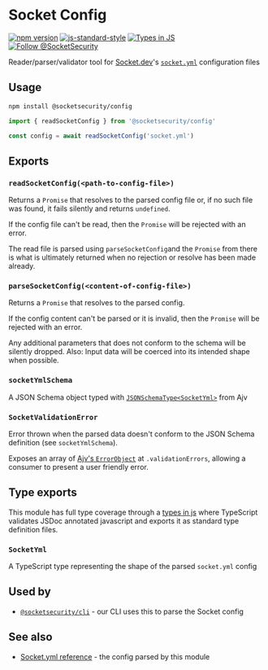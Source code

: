 # Socket Config

[![npm version](https://img.shields.io/npm/v/@socketsecurity/config.svg?style=flat)](https://www.npmjs.com/package/@socketsecurity/config)
[![js-standard-style](https://img.shields.io/badge/code%20style-standard-brightgreen.svg)](https://github.com/SocketDev/eslint-config)
[![Types in JS](https://img.shields.io/badge/types_in_js-yes-brightgreen)](https://github.com/voxpelli/types-in-js)
[![Follow @SocketSecurity](https://img.shields.io/twitter/follow/SocketSecurity?style=social)](https://twitter.com/SocketSecurity)

Reader/parser/validator tool for [Socket.dev](https://socket.dev/)'s [`socket.yml`](https://docs.socket.dev/docs/socket-yml) configuration files

## Usage

```bash
npm install @socketsecurity/config
```

```javascript
import { readSocketConfig } from '@socketsecurity/config'

const config = await readSocketConfig('socket.yml')
```

## Exports

### `readSocketConfig(<path-to-config-file>)`

Returns a `Promise` that resolves to the parsed config file or, if no such file was found, it fails silently and returns `undefined`.

If the config file can't be read, then the `Promise` will be rejected with an error.

The read file is parsed using `parseSocketConfig`and the `Promise` from there is what is ultimately returned when no rejection or resolve has been made already.

### `parseSocketConfig(<content-of-config-file>)`

Returns a `Promise` that resolves to the parsed config.

If the config content can't be parsed or it is invalid, then the `Promise` will be rejected with an error.

Any additional parameters that does not conform to the schema will be silently dropped. Also: Input data will be coerced into its intended shape when possible.

### `socketYmlSchema`

A JSON Schema object typed with [`JSONSchemaType<SocketYml>`](https://ajv.js.org/guide/typescript.html) from Ajv

### `SocketValidationError`

Error thrown when the parsed data doesn't conform to the JSON Schema definition (see `socketYmlSchema`).

Exposes an array of [Ajv's `ErrorObject`](https://ajv.js.org/api.html#error-objects) at `.validationErrors`, allowing a consumer to present a user friendly error.

## Type exports

This module has full type coverage through a [types in js](https://github.com/voxpelli/types-in-js) where TypeScript validates JSDoc annotated javascript and exports it as standard type definition files.

### `SocketYml`

A TypeScript type representing the shape of the parsed `socket.yml` config

## Used by

* [`@socketsecurity/cli`](https://github.com/SocketDev/socket-cli-js) - our CLI uses this to parse the Socket config

## See also

* [Socket.yml reference](https://docs.socket.dev/docs/socket-yml) - the config parsed by this module
